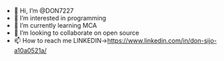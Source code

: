 - 👋 Hi, I’m @DON7227
- 👀 I’m interested in programming 
- 🌱 I’m currently learning MCA
- 💞️ I’m looking to collaborate on open source
- 📫 How to reach me LINKEDIN->https://www.linkedin.com/in/don-sijo-a10a0521a/

<!---
DON7227/DON7227 is a ✨ special ✨ repository because its `README.md` (this file) appears on your GitHub profile.
You can click the Preview link to take a look at your changes.
--->
